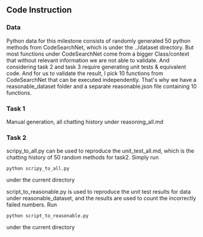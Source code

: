 ## Code Instruction
### Data
Python data for this milestone consists of randomly generated 50 python methods from CodeSearchNet, which is under the ../dataset directory.
But most functions under CodeSearchNet come from a bigger Class/context that without relevant information we are not able to validate. And considering task 2 and task 3 require generating unit tests & equivalent code. 
And for us to validate the result, I pick 10 functions from CodeSearchNet that can be executed independently. That's why we have a reasonable_dataset folder and a separate reasonable.json file containing 10 functions. 

### Task 1
Manual generation, all chatting history under reasoning_all.md

### Task 2
scripy_to_all.py can be used to reproduce the unit_test_all.md, which is the chatting history of 50 random methods for task2.
Simply run
```
python scripy_to_all.py
```
under the current directory

script_to_reasonable.py is used to reproduce the unit test results for data under reasonable_dataset, and the results are used to count the incorrectly failed numbers.
Run
```
python script_to_reasonable.py
```
under the current directory
